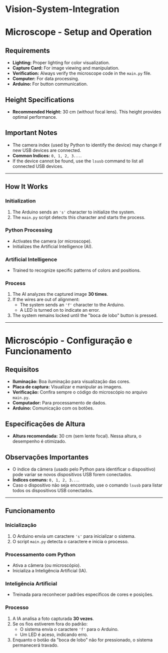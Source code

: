 # Vision-System-Integration

# Microscope - Setup and Operation  

## Requirements  
- **Lighting:** Proper lighting for color visualization.  
- **Capture Card:** For image viewing and manipulation.  
- **Verification:** Always verify the microscope code in the `main.py` file.  
- **Computer:** For data processing.  
- **Arduino:** For button communication.  

## Height Specifications  
- **Recommended Height:** 30 cm (without focal lens). This height provides optimal performance.  

## Important Notes  
- The camera index (used by Python to identify the device) may change if new USB devices are connected.  
- **Common Indices:** `0, 1, 2, 3...`.  
- If the device cannot be found, use the `lsusb` command to list all connected USB devices.  

---

## How It Works  

### Initialization  
1. The Arduino sends an `'s'` character to initialize the system.  
2. The `main.py` script detects this character and starts the process.  

### Python Processing  
- Activates the camera (or microscope).  
- Initializes the Artificial Intelligence (AI).  

### Artificial Intelligence  
- Trained to recognize specific patterns of colors and positions.  

### Process  
1. The AI analyzes the captured image **30 times**.  
2. If the wires are out of alignment:  
   - The system sends an `'f'` character to the Arduino.  
   - A LED is turned on to indicate an error.  
3. The system remains locked until the "boca de lobo" button is pressed.  

---

# Microscópio - Configuração e Funcionamento  

## Requisitos  
- **Iluminação:** Boa iluminação para visualização das cores.  
- **Placa de captura:** Visualizar e manipular as imagens.  
- **Verificação:** Confira sempre o código do microscópio no arquivo `main.py`.  
- **Computador:** Para processamento de dados.  
- **Arduino:** Comunicação com os botões.  

## Especificações de Altura  
- **Altura recomendada:** 30 cm (sem lente focal). Nessa altura, o desempenho é otimizado.  

## Observações Importantes  
- O índice da câmera (usado pelo Python para identificar o dispositivo) pode variar se novos dispositivos USB forem conectados.  
- **Índices comuns:** `0, 1, 2, 3...`.  
- Caso o dispositivo não seja encontrado, use o comando `lsusb` para listar todos os dispositivos USB conectados.  

---

## Funcionamento  

### Inicialização  
1. O Arduino envia um caractere `'s'` para inicializar o sistema.  
2. O script `main.py` detecta o caractere e inicia o processo.  

### Processamento com Python  
- Ativa a câmera (ou microscópio).  
- Inicializa a Inteligência Artificial (IA).  

### Inteligência Artificial  
- Treinada para reconhecer padrões específicos de cores e posições.  

### Processo  
1. A IA analisa a foto capturada **30 vezes**.  
2. Se os fios estiverem fora do padrão:  
   - O sistema envia o caractere `'f'` para o Arduino.  
   - Um LED é aceso, indicando erro.  
3. Enquanto o botão da "boca de lobo" não for pressionado, o sistema permanecerá travado.  

